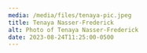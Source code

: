 ```yaml
---
media: /media/files/tenaya-pic.jpeg
title: Tenaya Nasser-Frederick
alt: Photo of Tenaya Nasser-Frederick
date: 2023-08-24T11:25:00-0500
---
```

